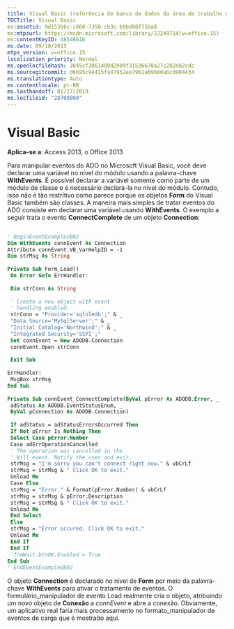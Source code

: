 ```yaml
---
title: Visual Basic (referência de banco de dados da área de trabalho do Access)
TOCTitle: Visual Basic
ms:assetid: 9d153b6c-c860-7350-cb3c-b9bd08f75ba8
ms:mtpsurl: https://msdn.microsoft.com/library/JJ249714(v=office.15)
ms:contentKeyID: 48546616
ms.date: 09/18/2015
mtps_version: v=office.15
localization_priority: Normal
ms.openlocfilehash: 3045cf3861409d2909f31536670a27c282eb2cdc
ms.sourcegitcommit: d6695c94415fa47952ee7961a69660abc0904434
ms.translationtype: Auto
ms.contentlocale: pt-BR
ms.lasthandoff: 01/17/2019
ms.locfileid: "28709800"
---
```

# <a name="visual-basic"></a>Visual Basic


**Aplica-se a**: Access 2013, o Office 2013

Para manipular eventos do ADO no Microsoft Visual Basic, você deve declarar uma variável no nível do módulo usando a palavra-chave **WithEvents**. É possível declarar a variável somente como parte de um módulo de classe e é necessário declará-la no nível do módulo. Contudo, isso não é tão restritivo como parece porque os objetos **Form** do Visual Basic também são classes. A maneira mais simples de tratar eventos do ADO consiste em declarar uma variável usando **WithEvents**. O exemplo a seguir trata o evento **ConnectComplete** de um objeto **Connection**:

```vb 
 
' BeginEventExampleVB02 
Dim WithEvents connEvent As Connection 
Attribute connEvent.VB_VarHelpID = -1 
Dim strMsg As String 
 
Private Sub Form_Load() 
 On Error GoTo ErrHandler: 
 
 Dim strConn As String 
 
 ' Create a new object with event 
 ' handling enabled. 
 strConn = "Provider='sqloledb';" & _ 
 "Data Source='MySqlServer';" & _ 
 "Initial Catalog='Northwind';" & _ 
 "Integrated Security='SSPI';" 
 Set connEvent = New ADODB.Connection 
 connEvent.Open strConn 
 
 Exit Sub 
 
ErrHandler: 
 MsgBox strMsg 
End Sub 
 
Private Sub connEvent_ConnectComplete(ByVal pError As ADODB.Error, _ 
 adStatus As ADODB.EventStatusEnum, _ 
 ByVal pConnection As ADODB.Connection) 
 
 If adStatus = adStatusErrorsOccurred Then 
 If Not pError Is Nothing Then 
 Select Case pError.Number 
 Case adErrOperationCancelled 
 ' The operation was cancelled in the 
 ' Will event. Notify the user and exit. 
 strMsg = "I'm sorry you can't connect right now." & vbCrLf 
 strMsg = strMsg & " Click OK to exit." 
 Unload Me 
 Case Else 
 strMsg = "Error " & Format(pError.Number) & vbCrLf 
 strMsg = strMsg & pError.Description 
 strMsg = strMsg & " Click OK to exit." 
 Unload Me 
 End Select 
 Else 
 strMsg = "Error occured. Click OK to exit." 
 Unload Me 
 End If 
 End If 
 'frmWait.btnOK.Enabled = True 
End Sub 
' EndEventExampleVB02 
```

O objeto **Connection** é declarado no nível de **Form** por meio da palavra-chave **WithEvents** para ativar o tratamento de eventos. O formulário\_manipulador de evento Load realmente cria o objeto, atribuindo um novo objeto de **Conexão** a *connEvent* e abre a conexão. Obviamente, um aplicativo real faria mais processamento no formato\_manipulador de eventos de carga que é mostrado aqui.

